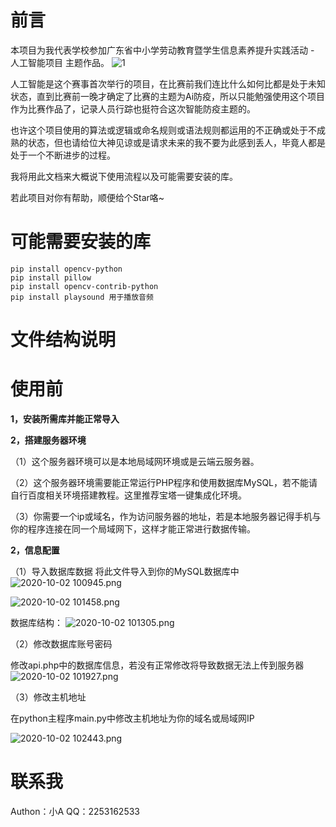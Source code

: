 # 前言
本项目为我代表学校参加广东省中小学劳动教育暨学生信息素养提升实践活动 - 人工智能项目 主题作品。
![1][1]

人工智能是这个赛事首次举行的项目，在比赛前我们连比什么如何比都是处于未知状态，直到比赛前一晚才确定了比赛的主题为Ai防疫，所以只能勉强使用这个项目作为比赛作品了，记录人员行踪也挺符合这次智能防疫主题的。

也许这个项目使用的算法或逻辑或命名规则或语法规则都运用的不正确或处于不成熟的状态，但也请给位大神见谅或是请求未来的我不要为此感到丢人，毕竟人都是处于一个不断进步的过程。

我将用此文档来大概说下使用流程以及可能需要安装的库。

若此项目对你有帮助，顺便给个Star咯~

# 可能需要安装的库

    pip install opencv-python
    pip install pillow
    pip install opencv-contrib-python
    pip install playsound 用于播放音频

# 文件结构说明



# 使用前

**1，安装所需库并能正常导入**

**2，搭建服务器环境**

（1）这个服务器环境可以是本地局域网环境或是云端云服务器。

（2）这个服务器环境需要能正常运行PHP程序和使用数据库MySQL，若不能请自行百度相关环境搭建教程。这里推荐宝塔一键集成化环境。

（3）你需要一个ip或域名，作为访问服务器的地址，若是本地服务器记得手机与你的程序连接在同一个局域网下，这样才能正常进行数据传输。

**2，信息配置**

（1）导入数据库数据
将此文件导入到你的MySQL数据库中
![2020-10-02 100945.png][2]


![2020-10-02 101458.png][3]

数据库结构：
![2020-10-02 101305.png][4]

（2）修改数据库账号密码

修改api.php中的数据库信息，若没有正常修改将导致数据无法上传到服务器
![2020-10-02 101927.png][5]

（3）修改主机地址

在python主程序main.py中修改主机地址为你的域名或局域网IP

![2020-10-02 102443.png][6]




# 联系我
Authon：小A
QQ：2253162533


  [1]: https://cdn.jsdelivr.net/gh/Xiao-A1/fasv/usr/uploads/2020/10/1010757683.jpg
  [2]: https://cdn.jsdelivr.net/gh/Xiao-A1/fasv/usr/uploads/2020/10/1072375587.png
  [3]: https://cdn.jsdelivr.net/gh/Xiao-A1/fasv/usr/uploads/2020/10/1654160804.png
  [4]: https://cdn.jsdelivr.net/gh/Xiao-A1/fasv/usr/uploads/2020/10/2011270633.png
  [5]: https://cdn.jsdelivr.net/gh/Xiao-A1/fasv/usr/uploads/2020/10/2215194851.png
  [6]: https://cdn.jsdelivr.net/gh/Xiao-A1/fasv/usr/uploads/2020/10/1323135802.png
